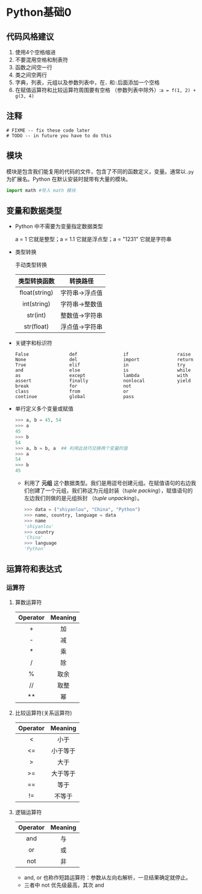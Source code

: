 # Python基础0

## 代码风格建议

1. 使用4个空格缩进
2. 不要混用空格和制表符
3. 函数之间空一行
4. 类之间空两行
5. 字典，列表，元组以及参数列表中，在`，`和`:`后面添加一个空格
6. 在赋值运算符和比较运算符周围要有空格 （参数列表中除外）:`a = f(1, 2) + g(3, 4)`



## 注释

```
# FIXME -- fix these code later
# TODO -- in future you have to do this
```



## 模块

模块是包含我们能复用的代码的文件，包含了不同的函数定义，变量。通常以`.py`为扩展名。Python 在默认安装时就带有大量的模块。

```python
import math	#导入 math 模块
```



## 变量和数据类型

* Python 中不需要为变量指定数据类型

  a = 1 它就是整型；a = 1.1 它就是浮点型；a = "1231" 它就是字符串

* 类型转换

  手动类型转换

  | 类型转换函数  |    转换路径    |
  | :-----------: | :------------: |
  | float(string) | 字符串->浮点值 |
  |  int(string)  | 字符串->整数值 |
  |   str(int)    | 整数值->字符串 |
  |  str(float)   | 浮点值->字符串 |

  

* 关键字和标识符

  ```
  False               def                 if                  raise
  None                del                 import              return
  True                elif                in                  try
  and                 else                is                  while
  as                  except              lambda              with
  assert              finally             nonlocal            yield
  break               for                 not
  class               from                or
  continue            global              pass
  ```

* 单行定义多个变量或赋值

  ```python
  >>> a, b = 45, 54
  >>> a
  45
  >>> b
  54
  >>> a, b = b, a  ## 利用此技巧交换两个变量的值
  >>> a
  54
  >>> b
  45
  ```

  * 利用了 **元组** 这个数据类型。我们是用逗号创建元组。在赋值语句的右边我们创建了一个元组，我们称这为元组封装（_tuple packing_），赋值语句的左边我们则做的是元组拆封 （_tuple unpacking_）。

    ```python
    >>> data = ("shiyanlou", "China", "Python")
    >>> name, country, language = data
    >>> name
    'shiyanlou'
    >>> country
    'China'
    >>> language
    'Python'
    ```

## 运算符和表达式

### 运算符

1. 算数运算符

   | Operator | Meaning |
   | :------: | :-----: |
   |    +     |   加    |
   |    -     |   减    |
   |    *     |   乘    |
   |    /     |   除    |
   |    %     |  取余   |
   |    //    |  取整   |
   |    **    |   幂    |

   

2. 比较运算符(关系运算符)

   | Operator | Meaning  |
   | :------: | :------: |
   |    <     |   小于   |
   |    <=    | 小于等于 |
   |    >     |   大于   |
   |    >=    | 大于等于 |
   |    ==    |   等于   |
   |    !=    |  不等于  |

   

3. 逻辑运算符

   | Operator | Meaning |
   | :------: | :-----: |
   |   and    |   与    |
   |    or    |   或    |
   |   not    |   非    |

   * and, or 也称作短路运算符：参数从左向右解析，一旦结果确定就停止。
   * 三者中 not 优先级最高，其次 and











